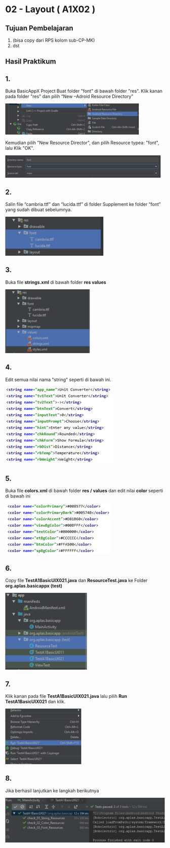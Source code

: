 # 02 - Layout ( A1X02 )


## Tujuan Pembelajaran

1. (bisa copy dari RPS kolom sub-CP-MK)
2. dst

## Hasil Praktikum 

## 1.
Buka BasicAppX Project
Buat folder "font" di bawah folder "res". Klik kanan pada folder "res" dan pilih
“New –Adroid Resource Directory”

![Teks alternatif](img/A1X02/1.PNG)

Kemudian pilih "New Resource Director", dan pilih Resource typea: "font", lalu Klik "OK".

![Teks alternatif](img/A1X02/1a.PNG)

## 2. 
Salin file “cambria.ttf” dan “lucida.ttf” di folder Supplement ke folder “font” yang
sudah dibuat sebelumnya.

![Teks alternatif](img/A1X02/2a.PNG)


## 3.
Buka file **strings.xml** di bawah folder **res values**

![Teks alternatif](img/A1X02/3.PNG)

## 4. 
Edit semua nilai nama "string" seperti di bawah ini.

![Teks alternatif](img/A1X02/4.PNG)

## 5. 
Buka file **colors.xml** di bawah folder **res / values** dan edit nilai **color** seperti di bawah ini

![Teks alternatif](img/A1X02/5.PNG)

## 6. 
Copy file **TestA1BasicUIX021.java** dan **ResourceTest.java** ke
Folder **org.aplas.basicappx (test)**

![Teks alternatif](img/A1X02/6.PNG)

## 7. 
Klik kanan pada file **TestA1BasicUIX021.java** lalu pilih **Run TestA1BasicUIX021** dan klik.

![Teks alternatif](img/A1X02/7.PNG)

## 8. 
Jika berhasil lanjutkan ke langkah berikutnya 

![Teks alternatif](img/A1X02/8.PNG)



